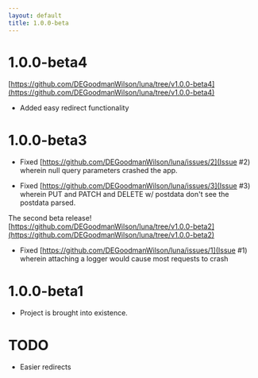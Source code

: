 ```yaml
---
layout: default
title: 1.0.0-beta
---
```


# 1.0.0-beta4
[https://github.com/DEGoodmanWilson/luna/tree/v1.0.0-beta4](https://github.com/DEGoodmanWilson/luna/tree/v1.0.0-beta4)

- Added easy redirect functionality

# 1.0.0-beta3

- Fixed [https://github.com/DEGoodmanWilson/luna/issues/2](Issue #2) wherein null query parameters crashed the app.

- Fixed [https://github.com/DEGoodmanWilson/luna/issues/3](Issue #3) wherein PUT and PATCH and DELETE w/ postdata don't see the postdata parsed.

The second beta release! [https://github.com/DEGoodmanWilson/luna/tree/v1.0.0-beta2](https://github.com/DEGoodmanWilson/luna/tree/v1.0.0-beta2)

- Fixed [https://github.com/DEGoodmanWilson/luna/issues/1](Issue #1) wherein attaching a logger would cause most requests to crash

# 1.0.0-beta1

- Project is brought into existence.

# TODO

- Easier redirects